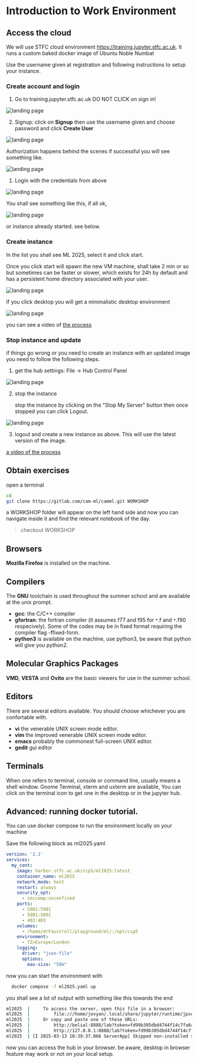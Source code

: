 # Introduction to Work Environment

## Access the cloud

We will use STFC cloud environment
<https://training.jupyter.stfc.ac.uk>. It runs a custom baked docker
image of Ubuntu Noble Numbat

Use the username given at registration and following instructions to
setup your instance.

### Create account and login

1.  Go to training.jupyter.stfc.ac.uk DO NOT CLICK on sign in!

   ![landing page](figs/01-startup-screen.webp)

2.  Signup: click on **Signup** then use the username given and choose
    password and click **Create User**

   ![landing page](figs/02-signup.webp)

Authorization happens behind the scenes if successful you will see
something like.

![landing page](figs/03-success.webp)

1.  Login with the credentials from above


   ![landing page](figs/04-login.webp)

You shall see something like this, if all ok,

![landing page](figs/05-success.webp)

or instance already started. see below.

### Create instance

In the list you shall see ML 2025, select it and click start.

Once you click start will spawn the new VM machine, shall take 2 min or
so but sometimes can be faster or slower, which exists for 24h by
default and has a persistent home directory associated with your user.


   ![landing page](figs/06-instance.webp)

If you click desktop you will get a minimalistic desktop environment

   ![landing page](figs/07-desktop.webp)

you can see a video of [the process](https://youtu.be/0D6qKeVWuYk)

### Stop instance and update

if things go wrong or you need to create an instance with an updated
image you need to follow the following steps.

1.  get the hub settings: File -\> Hub Control Panel

   ![landing page](figs/01-hub.webp)

2.  stop the instance

    stop the instance by clicking on the "Stop My Server" button then
    once stopped you can click Logout.

   ![landing page](figs/02-stop.webp)


3.  logout and create a new instance as above. This will use the latest
    version of the image.

[a video of the process](https://youtu.be/R0rEl9DbG3k)


## Obtain exercises

open a terminal

``` bash
cd
git clone https://gitlab.com/cam-ml/camml.git WORKSHOP
```

a WORKSHOP folder will appear on the left hand side and now you can
navigate inside it and find the relevant notebook of the day.

> checkout WORKSHOP

## Browsers

**Mozilla Firefox** is installed on the machine.

## Compilers

The **GNU** toolchain is used throughout the summer school and are
available at the unix prompt.

-   **gcc**: the C/C++ compiler
-   **gfortran**: the fortran compiler (it assumes f77 and f95 for `*`.f
    and `*`.f90 respecively). Some of the codes may be in fixed format
    requiring the compiler flag -ffixed-form.
-   **python3** is available on the machine, use python3, be aware that
    python will give you python2.

## Molecular Graphics Packages

**VMD**, **VESTA** and **Ovito** are the basic viewers for use in the summer school.

## Editors

There are several editors available. You should choose whichever you are
confortable with.

-   **vi** the venerable UNIX screen mode editor.
-   **vim** the improved venerable UNIX screen mode editor.
-   **emacs** probably the commonest full-screen UNIX editor.
-   **gedit** gui editor

## Terminals

When one refers to terminal, console or command line, usually means a
shell window. Gnome Terminal, xterm and uxterm are available, You can
click on the terminal icon to get one in the desktop or in the jupyter
hub.


## Advanced: running docker tutorial.

You can use docker compose to run the environment locally on your machine

Save the following block as ml2025.yaml

```yaml
version: '2.1'
services:
  my_cont:
    image: harbor.stfc.ac.uk/ccp5/ml2025:latest
    container_name: ml2025
    network_mode: host
    restart: always
    security_opt:
      - seccomp:unconfined
    ports:
      - 5901:5901
      - 5801:5801
      - 403:403
    volumes:
      - /home/drFaustroll/playground/ml/:/opt/ccp5
    environment:
      - TZ=Europe/London
    logging:
      driver: "json-file"
      options:
        max-size: "50m"
```

now you can start the environment with

```bash
  docker compose -f ml2025.yaml up
```


you shall see a lot of output with something like this towards the end

```bash
ml2025  |     To access the server, open this file in a browser:
ml2025  |         file:///home/jovyan/.local/share/jupyter/runtime/jpserver-7-open.html
ml2025  |     Or copy and paste one of these URLs:
ml2025  |         http://belial:8888/lab?token=fd99b305dbd4744f14c7fa6ad14f85435c8e861b8f330c96
ml2025  |         http://127.0.0.1:8888/lab?token=fd99b305dbd4744f14c7fa6ad14f85435c8e861b8f330c96
ml2025  | [I 2025-03-13 10:39:37.066 ServerApp] Skipped non-installed server(s): bash-language-server, dockerfile-language-server-nodejs, javascript-typescript-langserver, jedi-language-server, julia-language-server, pyright, python-language-server, python-lsp-server, r-languageserver, sql-language-server, texlab, typescript-language-server, unified-language-server, vscode-css-languageserver-bin, vscode-html-languageserver-bin, vscode-json-languageserver-bin, yaml-language-server

```

now you can access the hub in your browser. be aware, desktop in browser feature may work or not on your local setup.
